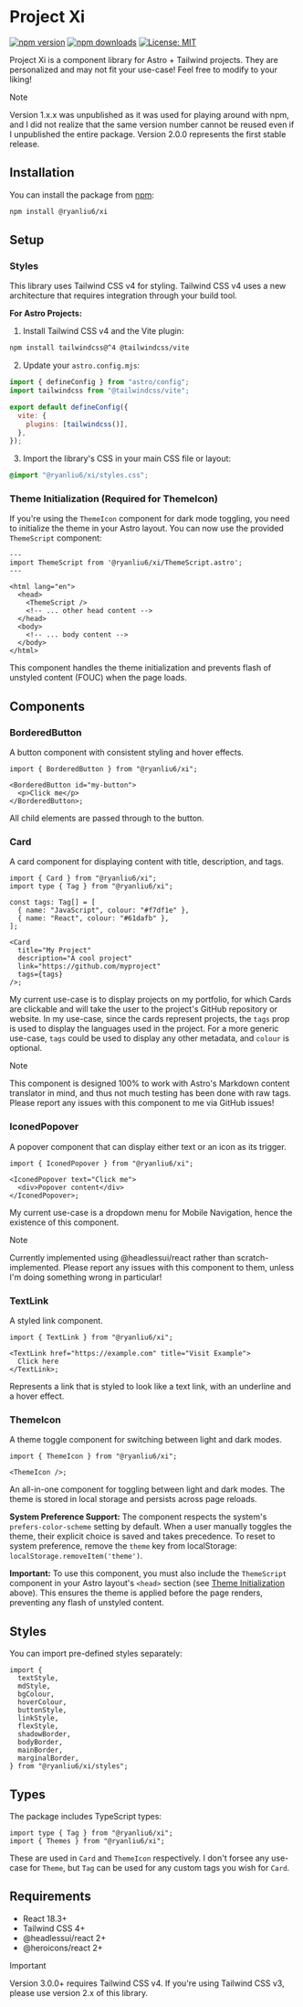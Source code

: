 # Project Xi

[![npm version](https://img.shields.io/npm/v/@ryanliu6/xi.svg)](https://www.npmjs.com/package/@ryanliu6/xi)
[![npm downloads](https://img.shields.io/npm/dm/@ryanliu6/xi.svg)](https://www.npmjs.com/package/@ryanliu6/xi)
[![License: MIT](https://img.shields.io/badge/License-MIT-yellow.svg)](https://opensource.org/licenses/MIT)

Project Xi is a component library for Astro + Tailwind projects. They are personalized and may not fit your use-case! Feel free to modify to your liking!

> [!NOTE]
> Version 1.x.x was unpublished as it was used for playing around with npm, and I did not realize that the same version number cannot be reused even if I unpublished the entire package. Version 2.0.0 represents the first stable release.

## Installation

You can install the package from [npm](https://www.npmjs.com/package/@ryanliu6/xi):

```bash
npm install @ryanliu6/xi
```

## Setup

### Styles

This library uses Tailwind CSS v4 for styling. Tailwind CSS v4 uses a new architecture that requires integration through your build tool.

**For Astro Projects:**

1. Install Tailwind CSS v4 and the Vite plugin:

```bash
npm install tailwindcss@^4 @tailwindcss/vite
```

2. Update your `astro.config.mjs`:

```js
import { defineConfig } from "astro/config";
import tailwindcss from "@tailwindcss/vite";

export default defineConfig({
  vite: {
    plugins: [tailwindcss()],
  },
});
```

3. Import the library's CSS in your main CSS file or layout:

```css
@import "@ryanliu6/xi/styles.css";
```

### Theme Initialization (Required for ThemeIcon)

If you're using the `ThemeIcon` component for dark mode toggling, you need to initialize the theme in your Astro layout. You can now use the provided `ThemeScript` component:

```astro
---
import ThemeScript from '@ryanliu6/xi/ThemeScript.astro';
---

<html lang="en">
  <head>
    <ThemeScript />
    <!-- ... other head content -->
  </head>
  <body>
    <!-- ... body content -->
  </body>
</html>
```

This component handles the theme initialization and prevents flash of unstyled content (FOUC) when the page loads.

## Components

### BorderedButton

A button component with consistent styling and hover effects.

```tsx
import { BorderedButton } from "@ryanliu6/xi";

<BorderedButton id="my-button">
  <p>Click me</p>
</BorderedButton>;
```

All child elements are passed through to the button.

### Card

A card component for displaying content with title, description, and tags.

```tsx
import { Card } from "@ryanliu6/xi";
import type { Tag } from "@ryanliu6/xi";

const tags: Tag[] = [
  { name: "JavaScript", colour: "#f7df1e" },
  { name: "React", colour: "#61dafb" },
];

<Card
  title="My Project"
  description="A cool project"
  link="https://github.com/myproject"
  tags={tags}
/>;
```

My current use-case is to display projects on my portfolio, for which Cards are clickable and will take the user to the project's GitHub repository or website. In my use-case, since the cards represent projects, the `tags` prop is used to display the languages used in the project. For a more generic use-case, `tags` could be used to display any other metadata, and `colour` is optional.

> [!NOTE]
> This component is designed 100% to work with Astro's Markdown content translator in mind, and thus not much testing has been done with raw tags. Please report any issues with this component to me via GitHub issues!

### IconedPopover

A popover component that can display either text or an icon as its trigger.

```tsx
import { IconedPopover } from "@ryanliu6/xi";

<IconedPopover text="Click me">
  <div>Popover content</div>
</IconedPopover>;
```

My current use-case is a dropdown menu for Mobile Navigation, hence the existence of this component.

> [!NOTE]
> Currently implemented using @headlessui/react rather than scratch-implemented. Please report any issues with this component to them, unless I'm doing something wrong in particular!

### TextLink

A styled link component.

```tsx
import { TextLink } from "@ryanliu6/xi";

<TextLink href="https://example.com" title="Visit Example">
  Click here
</TextLink>;
```

Represents a link that is styled to look like a text link, with an underline and a hover effect.

### ThemeIcon

A theme toggle component for switching between light and dark modes.

```tsx
import { ThemeIcon } from "@ryanliu6/xi";

<ThemeIcon />;
```

An all-in-one component for toggling between light and dark modes. The theme is stored in local storage and persists across page reloads.

**System Preference Support:** The component respects the system's `prefers-color-scheme` setting by default. When a user manually toggles the theme, their explicit choice is saved and takes precedence. To reset to system preference, remove the `theme` key from localStorage: `localStorage.removeItem('theme')`.

**Important:** To use this component, you must also include the `ThemeScript` component in your Astro layout's `<head>` section (see [Theme Initialization](#theme-initialization-required-for-themeicon) above). This ensures the theme is applied before the page renders, preventing any flash of unstyled content.

## Styles

You can import pre-defined styles separately:

```tsx
import {
  textStyle,
  mdStyle,
  bgColour,
  hoverColour,
  buttonStyle,
  linkStyle,
  flexStyle,
  shadowBorder,
  bodyBorder,
  mainBorder,
  marginalBorder,
} from "@ryanliu6/xi/styles";
```

## Types

The package includes TypeScript types:

```tsx
import type { Tag } from "@ryanliu6/xi";
import { Themes } from "@ryanliu6/xi";
```

These are used in `Card` and `ThemeIcon` respectively. I don't forsee any use-case for `Theme`, but `Tag` can be used for any custom tags you wish for `Card`.

## Requirements

- React 18.3+
- Tailwind CSS 4+
- @headlessui/react 2+
- @heroicons/react 2+

> [!IMPORTANT]
> Version 3.0.0+ requires Tailwind CSS v4. If you're using Tailwind CSS v3, please use version 2.x of this library.

